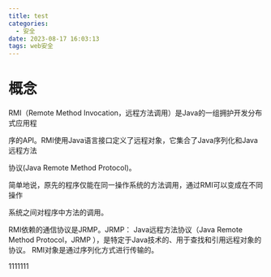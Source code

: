 ```yaml
---
title: test
categories:  
  - 安全
date: 2023-08-17 16:03:13
tags: web安全
---
```


# 概念

RMI（Remote Method Invocation，远程方法调用）是Java的一组拥护开发分布式应用程

序的API。RMI使用Java语言接口定义了远程对象，它集合了Java序列化和Java远程方法

协议(Java Remote Method Protocol)。

简单地说，原先的程序仅能在同一操作系统的方法调用，通过RMI可以变成在不同操作

系统之间对程序中方法的调用。

RMI依赖的通信协议是JRMP。JRMP： Java远程方法协议（Java Remote Method
Protocol，JRMP ），是特定于Java技术的、用于查找和引用远程对象的协议。
RMI对象是通过序列化方式进行传输的。

1111111